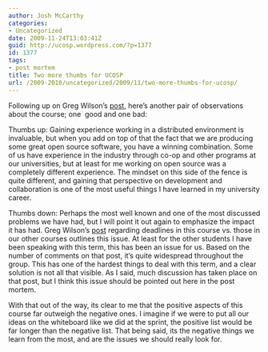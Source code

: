 ```yaml
---
author: Josh McCarthy
categories:
- Uncategorized
date: 2009-11-24T13:03:41Z
guid: http://ucosp.wordpress.com/?p=1377
id: 1377
tags:
- post mortem
title: Two more thumbs for UCOSP
url: /2009-2010/uncategorized/2009/11/two-more-thumbs-for-ucosp/
---
```


Following up on Greg Wilson&#8217;s [post](http://ucosp.wordpress.com/2009/11/24/one-thumb-up-one-thumb-down/), here&#8217;s another pair of observations about the course; one  good and one bad:

Thumbs up: Gaining experience working in a distributed environment is invaluable, but when you add on top of that the fact that we are producing some great open source software, you have a winning combination. Some of us have experience in the industry through co-op and other programs at our universities, but at least for me working on open source was a completely different experience. The mindset on this side of the fence is quite different, and gaining that perspective on development and collaboration is one of the most useful things I have learned in my university career.

Thumbs down: Perhaps the most well known and one of the most discussed problems we have had, but I will point it out again to emphasize the impact it has had. Greg Wilson&#8217;s [post](http://ucosp.wordpress.com/2009/10/21/a-rational-response-to-an-irrational-environment/) regarding deadlines in this course vs. those in our other courses outlines this issue. At least for the other students I have been speaking with this term, this has been an issue for us. Based on the number of comments on that post, it&#8217;s quite widespread throughout the group. This has one of the hardest things to deal with this term, and a clear solution is not all that visible. As I said, much discussion has taken place on that post, but I think this issue should be pointed out here in the post  mortem.

With that out of the way, its clear to me that the positive aspects of this course far outweigh the negative ones. I imagine if we were to put all our ideas on the whiteboard like we did at the sprint, the positive list would be far longer than the negative list. That being said, its the negative things we learn from the most, and are the issues we should really look for.